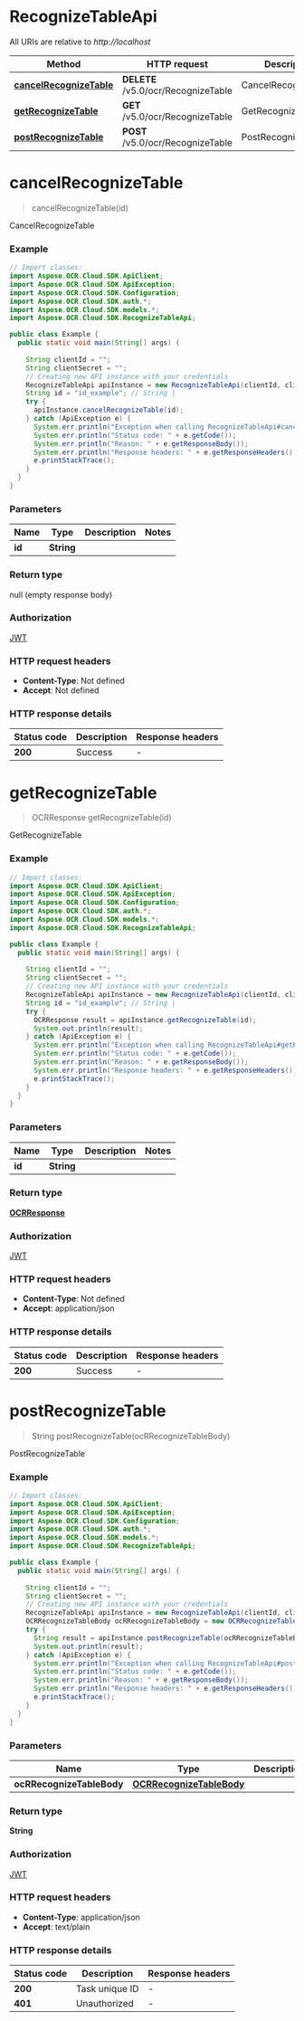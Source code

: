 # RecognizeTableApi

All URIs are relative to *http://localhost*

| Method | HTTP request | Description |
|------------- | ------------- | -------------|
| [**cancelRecognizeTable**](RecognizeTableApi.md#cancelRecognizeTable) | **DELETE** /v5.0/ocr/RecognizeTable | CancelRecognizeTable |
| [**getRecognizeTable**](RecognizeTableApi.md#getRecognizeTable) | **GET** /v5.0/ocr/RecognizeTable | GetRecognizeTable |
| [**postRecognizeTable**](RecognizeTableApi.md#postRecognizeTable) | **POST** /v5.0/ocr/RecognizeTable | PostRecognizeTable |


<a name="cancelRecognizeTable"></a>
# **cancelRecognizeTable**
> cancelRecognizeTable(id)

CancelRecognizeTable

### Example
```java
// Import classes:
import Aspose.OCR.Cloud.SDK.ApiClient;
import Aspose.OCR.Cloud.SDK.ApiException;
import Aspose.OCR.Cloud.SDK.Configuration;
import Aspose.OCR.Cloud.SDK.auth.*;
import Aspose.OCR.Cloud.SDK.models.*;
import Aspose.OCR.Cloud.SDK.RecognizeTableApi;

public class Example {
  public static void main(String[] args) {
    
    String clientId = "";
    String clientSecret = "";
    // Creating new API instance with your credentials
    RecognizeTableApi apiInstance = new RecognizeTableApi(clientId, clientSecret);
    String id = "id_example"; // String | 
    try {
      apiInstance.cancelRecognizeTable(id);
    } catch (ApiException e) {
      System.err.println("Exception when calling RecognizeTableApi#cancelRecognizeTable");
      System.err.println("Status code: " + e.getCode());
      System.err.println("Reason: " + e.getResponseBody());
      System.err.println("Response headers: " + e.getResponseHeaders());
      e.printStackTrace();
    }
  }
}
```

### Parameters

| Name | Type | Description  | Notes |
|------------- | ------------- | ------------- | -------------|
| **id** | **String**|  | |

### Return type

null (empty response body)

### Authorization

[JWT](../README.md#JWT)

### HTTP request headers

 - **Content-Type**: Not defined
 - **Accept**: Not defined

### HTTP response details
| Status code | Description | Response headers |
|-------------|-------------|------------------|
| **200** | Success |  -  |

<a name="getRecognizeTable"></a>
# **getRecognizeTable**
> OCRResponse getRecognizeTable(id)

GetRecognizeTable

### Example
```java
// Import classes:
import Aspose.OCR.Cloud.SDK.ApiClient;
import Aspose.OCR.Cloud.SDK.ApiException;
import Aspose.OCR.Cloud.SDK.Configuration;
import Aspose.OCR.Cloud.SDK.auth.*;
import Aspose.OCR.Cloud.SDK.models.*;
import Aspose.OCR.Cloud.SDK.RecognizeTableApi;

public class Example {
  public static void main(String[] args) {
    
    String clientId = "";
    String clientSecret = "";
    // Creating new API instance with your credentials
    RecognizeTableApi apiInstance = new RecognizeTableApi(clientId, clientSecret);
    String id = "id_example"; // String | 
    try {
      OCRResponse result = apiInstance.getRecognizeTable(id);
      System.out.println(result);
    } catch (ApiException e) {
      System.err.println("Exception when calling RecognizeTableApi#getRecognizeTable");
      System.err.println("Status code: " + e.getCode());
      System.err.println("Reason: " + e.getResponseBody());
      System.err.println("Response headers: " + e.getResponseHeaders());
      e.printStackTrace();
    }
  }
}
```

### Parameters

| Name | Type | Description  | Notes |
|------------- | ------------- | ------------- | -------------|
| **id** | **String**|  | |

### Return type

[**OCRResponse**](OCRResponse.md)

### Authorization

[JWT](../README.md#JWT)

### HTTP request headers

 - **Content-Type**: Not defined
 - **Accept**: application/json

### HTTP response details
| Status code | Description | Response headers |
|-------------|-------------|------------------|
| **200** | Success |  -  |

<a name="postRecognizeTable"></a>
# **postRecognizeTable**
> String postRecognizeTable(ocRRecognizeTableBody)

PostRecognizeTable

### Example
```java
// Import classes:
import Aspose.OCR.Cloud.SDK.ApiClient;
import Aspose.OCR.Cloud.SDK.ApiException;
import Aspose.OCR.Cloud.SDK.Configuration;
import Aspose.OCR.Cloud.SDK.auth.*;
import Aspose.OCR.Cloud.SDK.models.*;
import Aspose.OCR.Cloud.SDK.RecognizeTableApi;

public class Example {
  public static void main(String[] args) {
    
    String clientId = "";
    String clientSecret = "";
    // Creating new API instance with your credentials
    RecognizeTableApi apiInstance = new RecognizeTableApi(clientId, clientSecret);
    OCRRecognizeTableBody ocRRecognizeTableBody = new OCRRecognizeTableBody(); // OCRRecognizeTableBody | 
    try {
      String result = apiInstance.postRecognizeTable(ocRRecognizeTableBody);
      System.out.println(result);
    } catch (ApiException e) {
      System.err.println("Exception when calling RecognizeTableApi#postRecognizeTable");
      System.err.println("Status code: " + e.getCode());
      System.err.println("Reason: " + e.getResponseBody());
      System.err.println("Response headers: " + e.getResponseHeaders());
      e.printStackTrace();
    }
  }
}
```

### Parameters

| Name | Type | Description  | Notes |
|------------- | ------------- | ------------- | -------------|
| **ocRRecognizeTableBody** | [**OCRRecognizeTableBody**](OCRRecognizeTableBody.md)|  | |

### Return type

**String**

### Authorization

[JWT](../README.md#JWT)

### HTTP request headers

 - **Content-Type**: application/json
 - **Accept**: text/plain

### HTTP response details
| Status code | Description | Response headers |
|-------------|-------------|------------------|
| **200** | Task unique ID |  -  |
| **401** | Unauthorized |  -  |

